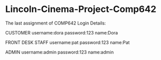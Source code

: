 # Lincoln-Cinema-Project-Comp642
The last assignment of COMP642
Login Details:

CUSTOMER
username:dora
password:123
name:Dora

FRONT DESK STAFF
username:pat
password:123
name:Pat

ADMIN 
username:admin
password:123
name:admin